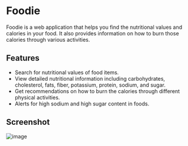 # Foodie

Foodie is a web application that helps you find the nutritional values and calories in your food. It also provides information on how to burn those calories through various activities.

## Features

- Search for nutritional values of food items.
- View detailed nutritional information including carbohydrates, cholesterol, fats, fiber, potassium, protein, sodium, and sugar.
- Get recommendations on how to burn the calories through different physical activities.
- Alerts for high sodium and high sugar content in foods.

## Screenshot

![image](https://github.com/moeongit/CalorieApp/assets/111477874/f55c2bc8-4530-42e8-945d-a597c244484e)

